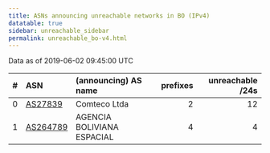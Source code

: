 ```yaml
---
title: ASNs announcing unreachable networks in BO (IPv4)
datatable: true
sidebar: unreachable_sidebar
permalink: unreachable_bo-v4.html
---
```


Data as of 2019-06-02 09:45:00 UTC


<div class="datatable-begin"></div>

|   # | ASN                                      | (announcing) AS name       |   prefixes |   unreachable /24s |
|----:|:-----------------------------------------|:---------------------------|-----------:|-------------------:|
|   0 | [AS27839](unreachable_AS27839-v4.html)   | Comteco Ltda               |          2 |                 12 |
|   1 | [AS264789](unreachable_AS264789-v4.html) | AGENCIA BOLIVIANA ESPACIAL |          4 |                  4 |

<div class="datatable-end"></div>